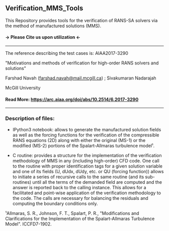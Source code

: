 ## Verification_MMS_Tools
This Repository provides tools for the verification of RANS-SA solvers via the method of manufactured solutions (MMS).

#### -> Please Cite us upon utilization <-
---------------------------------------------
The reference describing the test cases is: AIAA2017-3290         

"Motivations and methods of verification for high-order RANS solvers and solutions"

Farshad Navah (farshad.navah@mail.mcgill.ca) ; Sivakumaran Nadarajah 

McGill University

#### Read More: https://arc.aiaa.org/doi/abs/10.2514/6.2017-3290
---------------------------------------------

### Description of files:

- IPython3 notebook: allows to generate the manufactured solution fields as well as the forcing functions for the verification of the compressible RANS equations (2D) along with either the original (MS-1) or the modified (MS-2) portions of the Spalart-Allmaras turbulence model¹.

- C routine: provides a structure for the implementation of the verification methodology of MMS in any (including high-order) CFD code. One call to the routine with proper identification tags for a given solution variable and one of its fields (U, dUdx, dUdy, etc. or QU (forcing function)) allows to initiate a series of recursive calls to the same routine (and its sub-routines) until all the terms of the demanded field are computed and the answer is reported back to the calling instance. This allows for a facilitated and point-wise application of the verification methodology to the code. The calls are necessary for balancing the residuals and computing the boundary conditions only.

¹Allmaras, S. R., Johnson, F. T., Spalart, P. R., "Modifications and Clarifications for the Implementation of the Spalart-Allmaras Turbulence Model". ICCFD7-1902.
